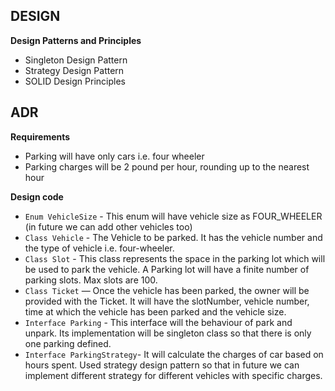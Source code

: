 ## DESIGN

**Design Patterns and Principles**

* Singleton Design Pattern
* Strategy Design Pattern
* SOLID Design Principles

## ADR

**Requirements**

* Parking will have only cars i.e. four wheeler
* Parking charges will be 2 pound per hour, rounding up to the nearest hour

**Design code**

* `Enum VehicleSize` - This enum will have vehicle size as FOUR_WHEELER (in future we can add other vehicles too)
* `Class Vehicle` - The Vehicle to be parked. It has the vehicle number and the type of vehicle i.e. four-wheeler.
* `Class Slot` - This class represents the space in the parking lot which will be used to park the vehicle. A Parking
  lot will have a finite number of parking slots. Max slots are 100.
* `Class Ticket` — Once the vehicle has been parked, the owner will be provided with the Ticket. It will have the
  slotNumber, vehicle number, time at which the vehicle has been parked and the vehicle size.
* `Interface Parking` - This interface will the behaviour of park and unpark. Its implementation will be singleton class
  so that there is only one parking defined.
* `Interface ParkingStrategy`- It will calculate the charges of car based on hours spent. Used strategy design pattern
  so that in future we can implement different strategy for different vehicles with specific charges.